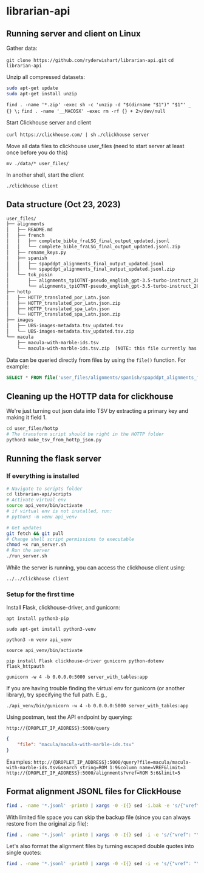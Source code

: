 # librarian-api

## Running server and client on Linux

Gather data:

`git clone https://github.com/ryderwishart/librarian-api.git`
`cd librarian-api`

Unzip all compressed datasets:

```bash
sudo apt-get update
sudo apt-get install unzip
```

`find . -name '*.zip' -exec sh -c 'unzip -d "$(dirname "$1")" "$1"' _ {} \;`
`find . -name '__MACOSX' -exec rm -rf {} + 2>/dev/null`

Start Clickhouse server and client

`curl https://clickhouse.com/ | sh`
`./clickhouse server`

Move all data files to clickhouse user_files (need to start server at least once before you do this)

`mv ./data/* user_files/`


In another shell, start the client

`./clickhouse client`

## Data structure (Oct 23, 2023)

```bash
user_files/
├── alignments
│   ├── README.md
│   ├── french
│   │   ├── complete_bible_fraLSG_final_output_updated.jsonl
│   │   └── complete_bible_fraLSG_final_output_updated.jsonl.zip
│   ├── rename_keys.py
│   ├── spanish
│   │   ├── spapddpt_alignments_final_output_updated.jsonl
│   │   └── spapddpt_alignments_final_output_updated.jsonl.zip
│   └── tok_pisin
│       ├── alignments_tpiOTNT-pseudo_english_gpt-3.5-turbo-instruct_20230927_final_output_updated.jsonl
│       └── alignments_tpiOTNT-pseudo_english_gpt-3.5-turbo-instruct_20230927_final_output_updated.jsonl.zip
├── hottp
│   ├── HOTTP_translated_por_Latn.json
│   ├── HOTTP_translated_por_Latn.json.zip
│   ├── HOTTP_translated_spa_Latn.json
│   └── HOTTP_translated_spa_Latn.json.zip
├── images
│   ├── UBS-images-metadata.tsv_updated.tsv
│   └── UBS-images-metadata.tsv_updated.tsv.zip
└── macula
    ├── macula-with-marble-ids.tsv
    └── macula-with-marble-ids.tsv.zip  [NOTE: this file currently has a double header to force ClickHouse to read all columns as strings]
```

Data can be queried directly from files by using the `file()` function. For example:

```sql
SELECT * FROM file('user_files/alignments/spanish/spapddpt_alignments_final_output_updated.jsonl')
```

## Cleaning up the HOTTP data for clickhouse

We're just turning out json data into TSV by extracting a primary key and making it field 1.

```bash
cd user_files/hottp
# The transform script should be right in the HOTTP folder
python3 make_tsv_from_hottp_json.py
```

## Running the flask server

### If everything is installed

```bash
# Navigate to scripts folder
cd librarian-api/scripts
# Activate virtual env
source api_venv/bin/activate
# if virtual env is not installed, run:
# python3 -m venv api_venv

# Get updates
git fetch && git pull
# Change shell script permissions to executable
chmod +x run_server.sh 
# Run the server
./run_server.sh
```

While the server is running, you can access the clickhouse client using:

```bash
../../clickhouse client
```

### Setup for the first time

Install Flask, clickhouse-driver, and gunicorn:

`apt install python3-pip`

`sudo apt-get install python3-venv`

`python3 -m venv api_venv`

`source api_venv/bin/activate`

`pip install Flask clickhouse-driver gunicorn python-dotenv flask_httpauth`

`gunicorn -w 4 -b 0.0.0.0:5000 server_with_tables:app`

If you are having trouble finding the virtual env for gunicorn (or another library), try specifying the full path. E.g.,

`./api_venv/bin/gunicorn -w 4 -b 0.0.0.0:5000 server_with_tables:app`

Using postman, test the API endpoint by querying:

`http://{DROPLET_IP_ADDRESS}:5000/query`

```json
{
    "file": "macula/macula-with-marble-ids.tsv"
}
```

Examples:
`http://{DROPLET_IP_ADDRESS}:5000/query?file=macula/macula-with-marble-ids.tsv&search_string=ROM 1:9&column_name=VREF&limit=3`
`http://{DROPLET_IP_ADDRESS}:5000/alignments?vref=ROM 5:6&limit=5`

## Format alignment JSONL files for ClickHouse

```bash
find . -name '*.jsonl' -print0 | xargs -0 -I{} sed -i.bak -e 's/{"vref": "\([^"]*\)".*/\1\t&/' {}
```

With limited file space you can skip the backup file (since you can always restore from the original zip file):

```bash
find . -name '*.jsonl' -print0 | xargs -0 -I{} sed -i -e 's/{"vref": "\([^"]*\)".*/\1\t&/' {}
```

Let's also format the alignment files by turning escaped double quotes into single quotes:

```bash
find . -name '*.jsonl' -print0 | xargs -0 -I{} sed -i -e 's/{"vref": "\([^"]*\)".*/\1\t&/' -e 's/\\"/'\''/g' {}
```
